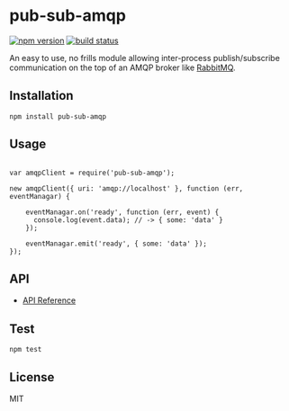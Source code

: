 # pub-sub-amqp

[![npm version](https://badge.fury.io/js/pub-sub-amqp.svg)](https://www.npmjs.com/package/pub-sub-amqp)
[![build status](https://travis-ci.org/tarunbatra/pub-sub-amqp.svg?branch=master)](https://travis-ci.org/tarunbatra/pub-sub-amqp)

An easy to use, no frills module allowing inter-process publish/subscribe communication on the top of an AMQP broker like [RabbitMQ](https://www.rabbitmq.com/).


## Installation
`npm install pub-sub-amqp`

## Usage
```

var amqpClient = require('pub-sub-amqp');

new amqpClient({ uri: 'amqp://localhost' }, function (err, eventManagar) {

    eventManagar.on('ready', function (err, event) {
      console.log(event.data); // -> { some: 'data' }
    });

    eventManagar.emit('ready', { some: 'data' });
});
```

## API
- [API Reference](https://tarunbatra.github.io/pub-sub-amqp/AMQPClient.html)

## Test
`npm test`

## License
MIT
